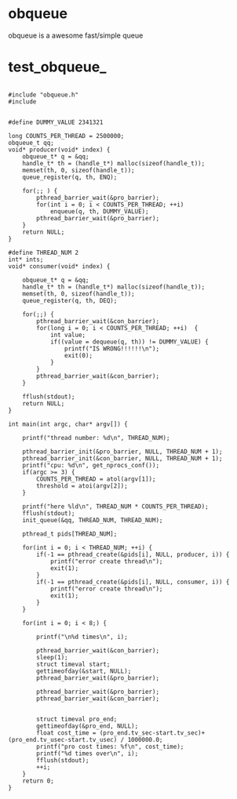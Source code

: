 # obqueue
obqueue is a awesome fast/simple queue

# test_obqueue_

<pre><code>
#include "obqueue.h"
#include <pthread.h>


#define DUMMY_VALUE	2341321

long COUNTS_PER_THREAD = 2500000;
obqueue_t qq;
void* producer(void* index) {
	obqueue_t* q = &qq;		
	handle_t* th = (handle_t*) malloc(sizeof(handle_t));
	memset(th, 0, sizeof(handle_t));
	queue_register(q, th, ENQ);
	
	for(;; ) {
		pthread_barrier_wait(&pro_barrier);
		for(int i = 0; i < COUNTS_PER_THREAD; ++i)  
			enqueue(q, th, DUMMY_VALUE);
		pthread_barrier_wait(&pro_barrier);
	}	
	return NULL;
}

#define THREAD_NUM 2
int* ints;
void* consumer(void* index) {

	obqueue_t* q = &qq;
	handle_t* th = (handle_t*) malloc(sizeof(handle_t));
	memset(th, 0, sizeof(handle_t));
	queue_register(q, th, DEQ);
	
	for(;;) {
		pthread_barrier_wait(&con_barrier);	
		for(long i = 0; i < COUNTS_PER_THREAD; ++i)  {
			int value;
			if((value = dequeue(q, th)) != DUMMY_VALUE) {
				printf("IS WRONG!!!!!!\n");
				exit(0);
			}
		}
		pthread_barrier_wait(&con_barrier);
	}
	
	fflush(stdout);
	return NULL;
}

int main(int argc, char* argv[]) {

	printf("thread number: %d\n", THREAD_NUM);
	
	pthread_barrier_init(&pro_barrier, NULL, THREAD_NUM + 1);
	pthread_barrier_init(&con_barrier, NULL, THREAD_NUM + 1);
	printf("cpu: %d\n", get_nprocs_conf());
	if(argc >= 3) {
		COUNTS_PER_THREAD = atol(argv[1]);
		threshold = atoi(argv[2]);	
	}
	
	printf("here %ld\n", THREAD_NUM * COUNTS_PER_THREAD);
	fflush(stdout);
	init_queue(&qq, THREAD_NUM, THREAD_NUM);
	
	pthread_t pids[THREAD_NUM];
	
	for(int i = 0; i < THREAD_NUM; ++i) {
		if(-1 == pthread_create(&pids[i], NULL, producer, i)) {
			printf("error create thread\n");
			exit(1);
		}
		if(-1 == pthread_create(&pids[i], NULL, consumer, i)) {
			printf("error create thread\n");
			exit(1);
		}
	}
	
	for(int i = 0; i < 8;) {
	
		printf("\n%d times\n", i);
		
		pthread_barrier_wait(&con_barrier);	
		sleep(1);
		struct timeval start;
		gettimeofday(&start, NULL);
		pthread_barrier_wait(&pro_barrier);
		
		pthread_barrier_wait(&pro_barrier);
		pthread_barrier_wait(&con_barrier);	

		
		struct timeval pro_end;
		gettimeofday(&pro_end, NULL);
		float cost_time = (pro_end.tv_sec-start.tv_sec)+(pro_end.tv_usec-start.tv_usec) / 1000000.0;
		printf("pro cost times: %f\n", cost_time);
		printf("%d times over\n", i);
		fflush(stdout);
		++i;
	}
	return 0;
}
</pre></code>
